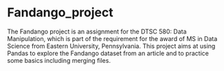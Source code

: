 # Fandango_project
The Fandango project is an assignment for the DTSC 580: Data Manipulation, which is part of the requirement for the award of MS in Data Science from Eastern University, Pennsylvania. This project aims at using Pandas to explore the Fandango dataset from an article and to practice some basics including merging files.
